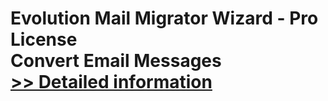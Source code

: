 # Evolution Mail Migrator Wizard - Pro License<br />Convert Email Messages<br />[>> Detailed information](https://secure.shareit.com/shareit/product.html?productid=300971819&affiliateid=200057808)